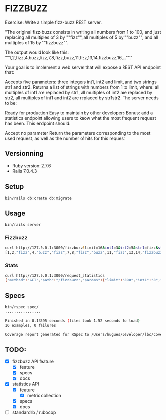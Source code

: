 # FIZZBUZZ

Exercise: Write a simple fizz-buzz REST server.

"The original fizz-buzz consists in writing all numbers from 1 to 100, and just replacing all multiples of 3 by ""fizz"", all multiples of 5 by ""buzz"", and all multiples of 15 by ""fizzbuzz"".

The output would look like this: ""1,2,fizz,4,buzz,fizz,7,8,fizz,buzz,11,fizz,13,14,fizzbuzz,16,...""."

Your goal is to implement a web server that will expose a REST API endpoint that:

Accepts five parameters: three integers int1, int2 and limit, and two strings str1 and str2.
Returns a list of strings with numbers from 1 to limit, where: all multiples of int1 are replaced by str1, all multiples of int2 are replaced by str2, all multiples of int1 and int2 are replaced by str1str2.
The server needs to be:

Ready for production
Easy to maintain by other developers
Bonus: add a statistics endpoint allowing users to know what the most frequent request has been. This endpoint should:

Accept no parameter
Return the parameters corresponding to the most used request, as well as the number of hits for this request

## Versionning
- Ruby version: 2.7.6
- Rails 7.0.4.3

## Setup

```bash
bin/rails db:create db:migrate
```

## Usage

```bash
bin/rails server

```

### Fizzbuzz
```bash
curl http://127.0.0.1:3000/fizzbuzz?limit=16&int1=3&int2=5&str1=fizz&str2=buzz
[1,2,"fizz",4,"buzz","fizz",7,8,"fizz","buzz",11,"fizz",13,14,"fizzbuzz",16]
```

### Stats

```bash
curl http://127.0.0.1:3000/request_statistics
{"method":"GET","path":"/fizzbuzz","params":{"limit":"300","int1":"3","int2":"5","str1":"fizz","str2":"buzz"},"hits":4}
```

## Specs
```bash
bin/rspec spec/
................

Finished in 0.13695 seconds (files took 1.52 seconds to load)
16 examples, 0 failures

Coverage report generated for RSpec to /Users/hugues/Developer/lbc/coverage. 252 / 253 LOC (99.6%) covered.
```

## TODO:

- [x] fizzbuzz API feature
  - [x] feature
  - [x] specs
  - [x] docs
- [x] statistics API
    - [x] feature
      - [x] metric collection
    - [x] specs
    - [x] docs
- [ ] standardrb / rubocop
